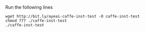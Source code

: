 Run the following lines

```
wget http://bit.ly/ayeai-caffe-inst-test -O caffe-inst-test
chmod 777 ./caffe-inst-test
./caffe-inst-test
```
